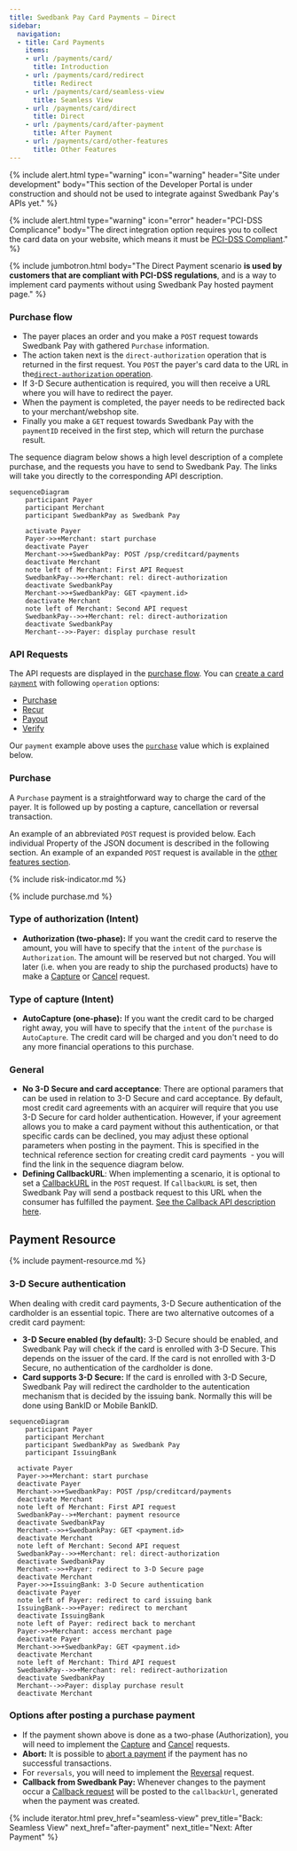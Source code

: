 ```yaml
---
title: Swedbank Pay Card Payments – Direct
sidebar:
  navigation:
  - title: Card Payments
    items:
    - url: /payments/card/
      title: Introduction
    - url: /payments/card/redirect
      title: Redirect
    - url: /payments/card/seamless-view
      title: Seamless View
    - url: /payments/card/direct
      title: Direct
    - url: /payments/card/after-payment
      title: After Payment
    - url: /payments/card/other-features
      title: Other Features
---
```


{% include alert.html type="warning"
                      icon="warning"
                      header="Site under development"
                      body="This section of the Developer Portal is under
                      construction and should not be used to integrate against
                      Swedbank Pay's APIs yet." %}

{% include alert.html type="warning"
                      icon="error"
                      header="PCI-DSS Complicance"
                      body="The direct integration option requires you to collect the card data on your website, which means it must be [PCI-DSS Compliant]( https://www.pcisecuritystandards.org/)." %}

{% include jumbotron.html body="The Direct Payment scenario **is used by
customers that are compliant with PCI-DSS regulations**, and is a way to
implement card payments without using Swedbank Pay hosted payment page." %}

### Purchase flow

* The payer places an order and you make a `POST` request towards Swedbank Pay
  with gathered `Purchase` information.
* The action taken next is the `direct-authorization` operation that is returned
  in the first request. You `POST` the payer's card data to the URL in
  the[`direct-authorization` operation][authorization].
* If 3-D Secure authentication is required, you will then receive a URL where
  you will have to redirect the payer.
* When the payment is completed, the payer needs to be redirected back to your
  merchant/webshop site.
* Finally you make a `GET` request towards Swedbank Pay with the `paymentID`
  received in the first step, which will return the purchase result.

The sequence diagram below shows a high level description of a complete
purchase, and the requests you have to send to Swedbank Pay. The links will take
you directly to the corresponding API description.

```mermaid
sequenceDiagram
    participant Payer
    participant Merchant
    participant SwedbankPay as Swedbank Pay

    activate Payer
    Payer->>+Merchant: start purchase
    deactivate Payer
    Merchant->>+SwedbankPay: POST /psp/creditcard/payments
    deactivate Merchant
    note left of Merchant: First API Request
    SwedbankPay-->>+Merchant: rel: direct-authorization
    deactivate SwedbankPay
    Merchant->>+SwedbankPay: GET <payment.id>
    deactivate Merchant
    note left of Merchant: Second API request
    SwedbankPay-->>+Merchant: rel: direct-authorization
    deactivate SwedbankPay
    Merchant-->>-Payer: display purchase result
```

### API Requests

The API requests are displayed in the [purchase flow](#purchase-flow-mobile).
You can [create a card `payment`][create-payment] with following `operation`
options:

* [Purchase][purchase]
* [Recur][recur]
* [Payout][payout]
* [Verify][verify]

Our `payment` example above uses the [`purchase`][purchase] value which is
explained below.

### Purchase

A `Purchase` payment is a straightforward way to charge the card of the payer.
It is followed up by posting a capture, cancellation or reversal transaction.

An example of an abbreviated `POST` request is provided below. Each individual
Property of the JSON document is described in the following section.
An example of an expanded `POST` request is available in the
[other features section][purchase].

{% include risk-indicator.md %}

{% include purchase.md %}

### Type of authorization (Intent)

* **Authorization (two-phase):** If you want the credit card to reserve the
  amount, you will have to specify that the `intent` of the `purchase` is
  `Authorization`. The amount will be reserved but not charged. You will later
  (i.e. when you are ready to ship the purchased products) have to make a
  [Capture][Capture] or [Cancel][Cancel] request.

### Type of capture (Intent)

* **AutoCapture (one-phase):** If you want the credit card to be charged right
  away, you will have to specify that the `intent` of the `purchase` is
  `AutoCapture`. The credit card will be charged and you don't need to do any
  more financial operations to this purchase.

### General

* **No 3-D Secure and card acceptance**: There are optional paramers that can be
  used in relation to 3-D Secure and card acceptance. By default, most credit
  card agreements with an acquirer will require that you use 3-D Secure for card
  holder authentication. However, if your agreement allows you to make a card
  payment without this authentication, or that specific cards can be declined,
  you may adjust these optional parameters when posting in the payment. This is
  specified in the technical reference section for creating credit card payments
   - you will find the link in the sequence diagram below.
* **Defining CallbackURL**: When implementing a scenario, it is optional to set
  a [CallbackURL][callback] in the `POST` request. If `CallbackURL` is set, then
  Swedbank Pay will send a postback request to this URL when the consumer has
  fulfilled the payment. [See the Callback API description here][callback].

## Payment Resource

{% include payment-resource.md %}

### 3-D Secure authentication

When dealing with credit card payments, 3-D Secure authentication of the
cardholder is an essential topic. There are two alternative outcomes of a credit
card payment:

* **3-D Secure enabled (by default):** 3-D Secure should be enabled, and
  Swedbank Pay will check if the card is enrolled with 3-D Secure. This depends
  on the issuer of the card. If the card is not enrolled with 3-D Secure, no
  authentication of the cardholder is done.
* **Card supports 3-D Secure:** If the card is enrolled with 3-D Secure,
  Swedbank Pay will redirect the cardholder to the autentication mechanism that
  is decided by the issuing bank. Normally this will be done using BankID or
  Mobile BankID.

```mermaid
sequenceDiagram
    participant Payer
    participant Merchant
    participant SwedbankPay as Swedbank Pay
    participant IssuingBank

  activate Payer
  Payer->>+Merchant: start purchase
  deactivate Payer
  Merchant->>+SwedbankPay: POST /psp/creditcard/payments
  deactivate Merchant
  note left of Merchant: First API request
  SwedbankPay-->+Merchant: payment resource
  deactivate SwedbankPay
  Merchant-->>+SwedbankPay: GET <payment.id>
  deactivate Merchant
  note left of Merchant: Second API request
  SwedbankPay-->>+Merchant: rel: direct-authorization
  deactivate SwedbankPay
  Merchant-->>+Payer: redirect to 3-D Secure page
  deactivate Merchant
  Payer->>+IssuingBank: 3-D Secure authentication
  deactivate Payer
  note left of Payer: redirect to card issuing bank
  IssuingBank-->>+Payer: redirect to merchant
  deactivate IssuingBank
  note left of Payer: redirect back to merchant
  Payer->>+Merchant: access merchant page
  deactivate Payer
  Merchant->>+SwedbankPay: GET <payment.id>
  deactivate Merchant
  note left of Merchant: Third API request
  SwedbankPay-->>+Merchant: rel: redirect-authorization
  deactivate SwedbankPay
  Merchant-->>Payer: display purchase result
  deactivate Merchant
```

### Options after posting a purchase payment

* If the payment shown above is done as a two-phase (Authorization), you will
  need to implement the [Capture][Capture] and [Cancel][Cancel] requests.
* **Abort:** It is possible to [abort a payment][abort] if the payment has no
  successful transactions.
* For `reversals`, you will need to implement the [Reversal][reversal] request.
* **Callback from Swedbank Pay:** Whenever changes to the payment occur a
  [Callback request][callback] will be posted to the `callbackUrl`, generated
  when the payment was created.

{% include iterator.html prev_href="seamless-view" prev_title="Back: Seamless View"
next_href="after-payment" next_title="Next: After Payment" %}

[abort]: /payments/card/other-features/#abort
[expansion]: /payments/card/other-features/#expansion
[callback]: /payments/card/other-features/#callback
[Cancel]: /payments/card/after-payment/#Cancellations
[Capture]: /payments/cardd/after-payment/#Capture
[PCI-link]: https://www.pcisecuritystandards.org/
[reversal]: /payments/card/after-payment/#Reversals
[authorization]: /payments/card/other-features/#create-authorization-transaction
[other features]: /payments/card/other-features#purchase
[purchase]:  /payments/card/other-features/#purchase
[recur]:  /payments/card/other-features/#recur
[payout]:  /payments/card/other-features/#purchase
[verify]: /payments/card/other-features/#verify
[create-payment]: /payments/card/other-features/#create-payment
